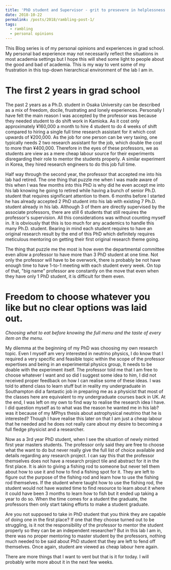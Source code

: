 ```yaml
---
title: 'PhD student and Supervisor - grit to presevere in helplessness situation alone'
date: 2018-10-22
permalink: /posts/2018/rambling-post-1/
tags:
  - rambling
  - personal opinions
---
```


This Blog series is of my personal opinions and experiences in grad school. My personal bad experience may not necessarily reflect the situations in most academia settings but I hope this will shed some light to people about the good and bad of academia. This is my way to vent some of my frustration in this top-down hierarchical environment of the lab I am in.

The first 2 years in grad school
====
The past 2 years as a Ph.D. student in Osaka University can be described as a mix of freedom, docile, frustrating and lonely experiences. Personally I have felt the main reason I was accepted by the professor was because they needed student to do shift work in Kamioka. As it cost only approximately ¥160,000 a month to hire 4 student to do 4 weeks of shift compared to hiring a single full time research assistant for it which cost upwards of ¥200,000. As the job for one person can be very taxing, one typically needs 2 two research assistant for the job, which double the cost to more than ¥400,000. Therefore in the eyes of these professors, we as students are view as a mere cheap labour source for their experiments disregarding their role to mentor the students properly. A similar experiment in Korea, they hired research engineers to do this job full time.

Half way through the second year, the professor that accepted me into his lab had retired. The one thing that puzzle me when I was made aware of this when I was few months into this PhD is why did he even accept me into his lab knowing he going to retired while having a bunch of senior Ph.D. student that requires significant attention to them. 6 months before I started he has already accepted 2 PhD student into his lab with existing 7 Ph.D. student already in his lab. Although 3 of them are directly supervised by the associate professors, there are still 6 students that still requires the professor's supervision. All this considerations was without counting myself in. It is obviously that this is too much for any academics to handle this many Ph.D. student. Bearing in mind each student requires to have an original research result by the end of this PhD which definitely requires meticulous mentoring on getting their first original research theme going. 

The thing that puzzle me the most is how even the departmental committee even allow a professor to have more than 3 PhD student at one time. Not only the professor will have to be overwork, there is probably be not have enough time to have 1-to-1 meeting with each student every week. On top of that, "big name" professor are constantly on the move that even when they have only 1 PhD student, it is difficult for them even.

Freedom to choose whatever you like but no clear options was laid out. 
=====
*Choosing what to eat before knowing the full menu and the taste of every item on the menu.*

My dilemma at the beginning of my PhD was choosing my own research topic. Even I myself am very interested in neutrino physics, I do know that I required a very specific and feasible topic within the scope of the professor expertises and being in an experimental physics group, It needs to be doable with the experiment itself. The professor told me that I am free to choose whatever I want and so did I suggest some idea to him, I did not received proper feedback on how I can realise some of these ideas. I was told to attend class to learn stuff but in reality my undergraduate in Southampton did a fantastic job in preparing me as a physicist that most of the classes here are equivalent to my undergraduate courses back in UK. At the end, I was left on my own to find way to realise the research idea I have. I did question myself as to what was the reason he wanted me in his lab? was it because of my MPhys thesis about astrophysical neutrino that he is interested? Though I have realise this later on that I am just a cheap labour that he needed and he does not really care about my desire to becoming a full fledge physicist and a researcher.

Now as a 3rd year PhD student, when I see the situation of newly minted first year masters students. The professor only said they are free to choose what the want to do but never really give the full list of choice available and details regarding any research project. I can say this that the professor themselves does not have a research project tile and abstract for it in the first place. It is akin to giving a fishing rod to someone but never tell them about how to use it and how to find a fishing spot for it. They are left to figure out the purpose of the fishing rod and learn how to use the fishing rod themselves. If the student where taught how to use the fishing rod, the student would not have wasted time to find resource to learn about it where it could have been 3 months to learn how to fish but it ended up taking a year to do so. When the time comes for a student the graduate, the professors then only start taking efforts to make a student graduate.

Are you not supposed to take in PhD student that you think they are capable of doing one in the first place? If one that they choose turned out to be struggling, is it not the responsibility of the professor to mentor the student properly so they can be an independent researcher? But in this lab I am in, there was no proper mentoring to master student by the professors, nothing much needed to be said about PhD student that they are left to fend off themselves. Once again, student are viewed as cheap labour here again.

There are more things that I want to vent but that is it for today. I will probably write more about it in the next few weeks.